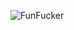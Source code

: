 ![FunFucker](https://github.com/yuankong666/Ultimate-RAT-Collection/assets/128066597/cd7b8220-6b4a-4aa8-a052-4d6167bf5c5f)
